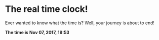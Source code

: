 # The real time clock!

Ever wanted to know what the time is? Well, your journey is about to end!

**The time is Nov 07, 2017, 19:53**